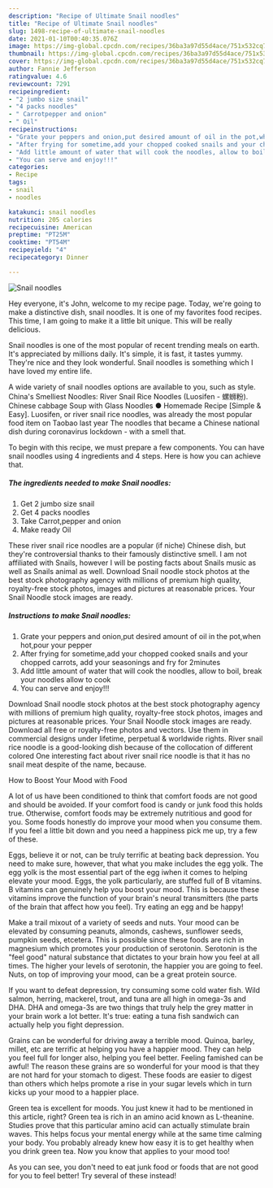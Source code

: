 ```yaml
---
description: "Recipe of Ultimate Snail noodles"
title: "Recipe of Ultimate Snail noodles"
slug: 1498-recipe-of-ultimate-snail-noodles
date: 2021-01-10T00:40:35.076Z
image: https://img-global.cpcdn.com/recipes/36ba3a97d55d4ace/751x532cq70/snail-noodles-recipe-main-photo.jpg
thumbnail: https://img-global.cpcdn.com/recipes/36ba3a97d55d4ace/751x532cq70/snail-noodles-recipe-main-photo.jpg
cover: https://img-global.cpcdn.com/recipes/36ba3a97d55d4ace/751x532cq70/snail-noodles-recipe-main-photo.jpg
author: Fannie Jefferson
ratingvalue: 4.6
reviewcount: 7291
recipeingredient:
- "2 jumbo size snail"
- "4 packs noodles"
- " Carrotpepper and onion"
- " Oil"
recipeinstructions:
- "Grate your peppers and onion,put desired amount of oil in the pot,when hot,pour your pepper"
- "After frying for sometime,add your chopped cooked snails and your chopped carrots, add your seasonings and fry for 2minutes"
- "Add little amount of water that will cook the noodles, allow to boil, break your noodles allow to cook"
- "You can serve and enjoy!!!"
categories:
- Recipe
tags:
- snail
- noodles

katakunci: snail noodles 
nutrition: 205 calories
recipecuisine: American
preptime: "PT25M"
cooktime: "PT54M"
recipeyield: "4"
recipecategory: Dinner

---
```



![Snail noodles](https://img-global.cpcdn.com/recipes/36ba3a97d55d4ace/751x532cq70/snail-noodles-recipe-main-photo.jpg)

Hey everyone, it's John, welcome to my recipe page. Today, we're going to make a distinctive dish, snail noodles. It is one of my favorites food recipes. This time, I am going to make it a little bit unique. This will be really delicious.

Snail noodles is one of the most popular of recent trending meals on earth. It's appreciated by millions daily. It's simple, it is fast, it tastes yummy. They're nice and they look wonderful. Snail noodles is something which I have loved my entire life.

A wide variety of snail noodles options are available to you, such as style. China&#39;s Smelliest Noodles: River Snail Rice Noodles (Luosifen - 螺蛳粉). Chinese cabbage Soup with Glass Noodles ● Homemade Recipe [Simple &amp; Easy]. Luosifen, or river snail rice noodles, was already the most popular food item on Taobao last year The noodles that became a Chinese national dish during coronavirus lockdown - with a smell that.


To begin with this recipe, we must prepare a few components. You can have snail noodles using 4 ingredients and 4 steps. Here is how you can achieve that.

<!--inarticleads1-->

##### The ingredients needed to make Snail noodles:

1. Get 2 jumbo size snail
1. Get 4 packs noodles
1. Take  Carrot,pepper and onion
1. Make ready  Oil


These river snail rice noodles are a popular (if niche) Chinese dish, but they&#39;re controversial thanks to their famously distinctive smell. I am not affiliated with Snails, however I will be posting facts about Snails music as well as Snails animal as well. Download Snail noodle stock photos at the best stock photography agency with millions of premium high quality, royalty-free stock photos, images and pictures at reasonable prices. Your Snail Noodle stock images are ready. 

<!--inarticleads2-->

##### Instructions to make Snail noodles:

1. Grate your peppers and onion,put desired amount of oil in the pot,when hot,pour your pepper
1. After frying for sometime,add your chopped cooked snails and your chopped carrots, add your seasonings and fry for 2minutes
1. Add little amount of water that will cook the noodles, allow to boil, break your noodles allow to cook
1. You can serve and enjoy!!!


Download Snail noodle stock photos at the best stock photography agency with millions of premium high quality, royalty-free stock photos, images and pictures at reasonable prices. Your Snail Noodle stock images are ready. Download all free or royalty-free photos and vectors. Use them in commercial designs under lifetime, perpetual &amp; worldwide rights. River snail rice noodle is a good-looking dish because of the collocation of different colored One interesting fact about river snail rice noodle is that it has no snail meat despite of the name, because. 

How to Boost Your Mood with Food


A lot of us have been conditioned to think that comfort foods are not good and should be avoided. If your comfort food is candy or junk food this holds true. Otherwise, comfort foods may be extremely nutritious and good for you. Some foods honestly do improve your mood when you consume them. If you feel a little bit down and you need a happiness pick me up, try a few of these.

Eggs, believe it or not, can be truly terrific at beating back depression. You need to make sure, however, that what you make includes the egg yolk. The egg yolk is the most essential part of the egg iwhen it comes to helping elevate your mood. Eggs, the yolk particularly, are stuffed full of B vitamins. B vitamins can genuinely help you boost your mood. This is because these vitamins improve the function of your brain's neural transmitters (the parts of the brain that affect how you feel). Try eating an egg and be happy!

Make a trail mixout of a variety of seeds and nuts. Your mood can be elevated by consuming peanuts, almonds, cashews, sunflower seeds, pumpkin seeds, etcetera. This is possible since these foods are rich in magnesium which promotes your production of serotonin. Serotonin is the "feel good" natural substance that dictates to your brain how you feel at all times. The higher your levels of serotonin, the happier you are going to feel. Nuts, on top of improving your mood, can be a great protein source.

If you want to defeat depression, try consuming some cold water fish. Wild salmon, herring, mackerel, trout, and tuna are all high in omega-3s and DHA. DHA and omega-3s are two things that truly help the grey matter in your brain work a lot better. It's true: eating a tuna fish sandwich can actually help you fight depression. 

Grains can be wonderful for driving away a terrible mood. Quinoa, barley, millet, etc are terrific at helping you have a happier mood. They can help you feel full for longer also, helping you feel better. Feeling famished can be awful! The reason these grains are so wonderful for your mood is that they are not hard for your stomach to digest. These foods are easier to digest than others which helps promote a rise in your sugar levels which in turn kicks up your mood to a happier place.

Green tea is excellent for moods. You just knew it had to be mentioned in this article, right? Green tea is rich in an amino acid known as L-theanine. Studies prove that this particular amino acid can actually stimulate brain waves. This helps focus your mental energy while at the same time calming your body. You probably already knew how easy it is to get healthy when you drink green tea. Now you know that applies to your mood too!

As you can see, you don't need to eat junk food or foods that are not good for you to feel better! Try several of these instead!

